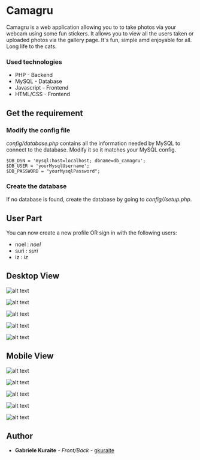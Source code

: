 # Camagru

Camagru is a web application allowing you to to take  photos via your webcam using some fun stickers. 
It allows you to view all the users taken or uploaded photos via the gallery page.
It's fun, simple amd enjoyable for all.
Long life to the cats.  

### Used technologies

* PHP - Backend
* MySQL - Database
* Javascript - Frontend
* HTML/CSS - Frontend

## Get the requirement

### Modify the config file

*config/database.php* contains all the information needed by MySQL to connect to the database. Modify it so it matches your MySQL config.

```
$DB_DSN = 'mysql:host=localhost; dbname=db_camagru';
$DB_USER = 'yourMysqlUsername';
$DB_PASSWORD = "yourMysqlPassword";
```

### Create the database
If no database is found, create the database by going to *config//setup.php*.

## User Part

You can now create a new profile OR sign in with the following users:
* noel : *noel*
* suri : *suri*
* iz : *iz*

## Desktop View

![alt text](screensnaps/cama1.png?raw=true "Title")

![alt text](screensnaps/cama3.png?raw=true "Title")

![alt text](screensnaps/cama4.png?raw=true "Title")

![alt text](screensnaps/cama5.png?raw=true "Title")

![alt text](screensnaps/cama6.png?raw=true "Title")

## Mobile View

![alt text](screensnaps/cama7.png?raw=true "Title")

![alt text](screensnaps/cama8.png?raw=true "Title")

![alt text](screensnaps/cama9.png?raw=true "Title")

![alt text](screensnaps/cama10.png?raw=true "Title")

![alt text](screensnaps/cama12.png?raw=true "Title")

## Author
* **Gabriele Kuraite** - *Front/Back* - [gkuraite](https://github.com/gkuraite)
